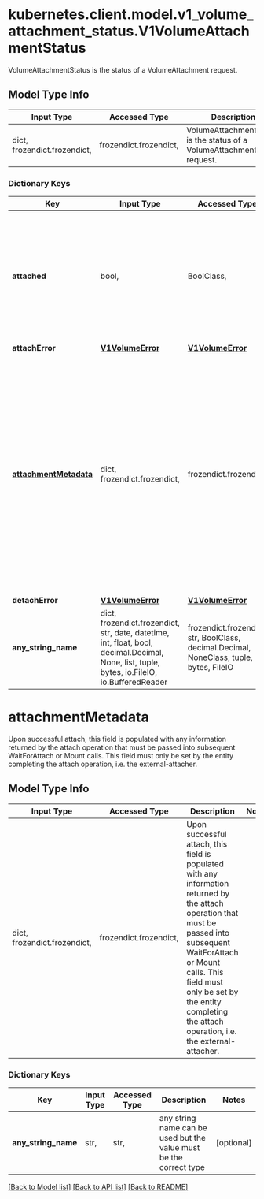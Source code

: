 # kubernetes.client.model.v1_volume_attachment_status.V1VolumeAttachmentStatus

VolumeAttachmentStatus is the status of a VolumeAttachment request.

## Model Type Info
Input Type | Accessed Type | Description | Notes
------------ | ------------- | ------------- | -------------
dict, frozendict.frozendict,  | frozendict.frozendict,  | VolumeAttachmentStatus is the status of a VolumeAttachment request. | 

### Dictionary Keys
Key | Input Type | Accessed Type | Description | Notes
------------ | ------------- | ------------- | ------------- | -------------
**attached** | bool,  | BoolClass,  | Indicates the volume is successfully attached. This field must only be set by the entity completing the attach operation, i.e. the external-attacher. | 
**attachError** | [**V1VolumeError**](V1VolumeError.md) | [**V1VolumeError**](V1VolumeError.md) |  | [optional] 
**[attachmentMetadata](#attachmentMetadata)** | dict, frozendict.frozendict,  | frozendict.frozendict,  | Upon successful attach, this field is populated with any information returned by the attach operation that must be passed into subsequent WaitForAttach or Mount calls. This field must only be set by the entity completing the attach operation, i.e. the external-attacher. | [optional] 
**detachError** | [**V1VolumeError**](V1VolumeError.md) | [**V1VolumeError**](V1VolumeError.md) |  | [optional] 
**any_string_name** | dict, frozendict.frozendict, str, date, datetime, int, float, bool, decimal.Decimal, None, list, tuple, bytes, io.FileIO, io.BufferedReader | frozendict.frozendict, str, BoolClass, decimal.Decimal, NoneClass, tuple, bytes, FileIO | any string name can be used but the value must be the correct type | [optional]

# attachmentMetadata

Upon successful attach, this field is populated with any information returned by the attach operation that must be passed into subsequent WaitForAttach or Mount calls. This field must only be set by the entity completing the attach operation, i.e. the external-attacher.

## Model Type Info
Input Type | Accessed Type | Description | Notes
------------ | ------------- | ------------- | -------------
dict, frozendict.frozendict,  | frozendict.frozendict,  | Upon successful attach, this field is populated with any information returned by the attach operation that must be passed into subsequent WaitForAttach or Mount calls. This field must only be set by the entity completing the attach operation, i.e. the external-attacher. | 

### Dictionary Keys
Key | Input Type | Accessed Type | Description | Notes
------------ | ------------- | ------------- | ------------- | -------------
**any_string_name** | str,  | str,  | any string name can be used but the value must be the correct type | [optional] 

[[Back to Model list]](../../README.md#documentation-for-models) [[Back to API list]](../../README.md#documentation-for-api-endpoints) [[Back to README]](../../README.md)

